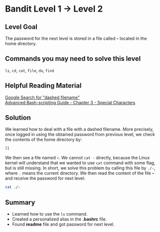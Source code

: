 # Bandit Level 1 → Level 2
## Level Goal
The password for the next level is stored in a file called **-** located in the home directory.

## Commands you may need to solve this level
`ls`, `cd`, `cat`, `file`, `du`, `find`

## Helpful Reading Material
[Google Search for "dashed filename"](https://www.google.com/search?q=dashed+filename)  
[Advanced Bash-scripting Guide - Chapter 3 - Special Characters](https://linux.die.net/abs-guide/special-chars.html)

## Solution
We learned how to deal with a file with a dashed filename.
More precisely, once logged in using the obtained password from previous level, we check the contents of the home directory by:
```bash
ll
```
We then see a file named **-**.
We cannot `cat -` directly, because the Linux kernel will understand that we wanted to use `cat` command with some flag, but is still missing.
In short, we solve this problem by calling this file by `./-`, where `.` means the current directory.
We then read the content of the file **-** and receive the password for next level:
```bash
cat ./-
```

## Summary
- Learned how to use the `ls` command.
- Created a personalized alias in the **.bashrc** file.
- Found **readme** file and got password for next level.
